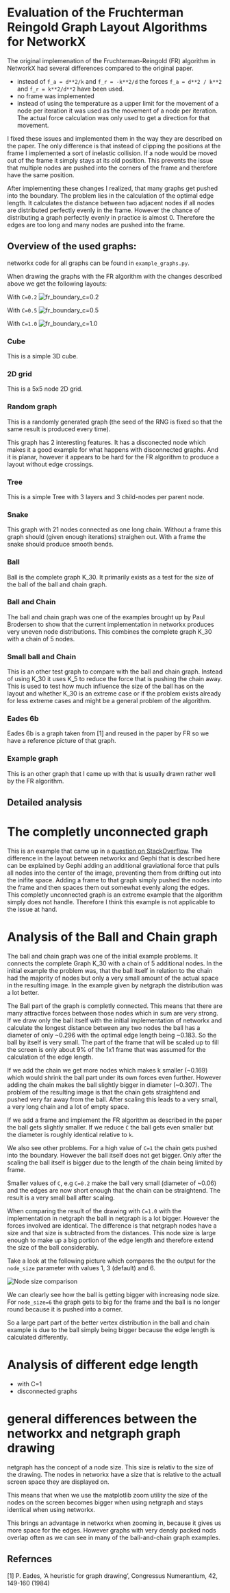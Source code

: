 # Evaluation of the Fruchterman Reingold Graph Layout Algorithms for NetworkX

The original implemenation of the Fruchterman-Reingold (FR) algorithm in
NetworkX had several differences compared to the original paper.

- instead of `f_a = d**2/k` and `f_r = -k**2/d` the forces `f_a = d**2 / k**2`
  and `f_r = k**2/d**2` have been used.
- no frame was implemented
- instead of using the temperature as a upper limit for the movement of a node
  per iteration it was used as the movement of a node per iteration.
  The actual force calculation was only used to get a direction for that movement.

I fixed these issues and implemented them in the way they are described on the
paper.
The only difference is that instead of clipping the positions at the frame I implemented
a sort of inelastic collision.
If a node would be moved out of the frame it simply stays at its old position.
This prevents the issue that multiple nodes are pushed into the corners of the
frame and therefore have the same position.

After implementing these changes I realized, that many graphs get pushed into
the boundary.
The problem lies in the calculation of the optimal edge length.
It calculates the distance between two adjacent nodes if all nodes are distributed
perfectly evenly in the frame.
However the chance of distributing a graph perfectly evenly in practice is almost 0.
Therefore the edges are too long and many nodes are pushed into the frame.

## Overview of the used graphs:

networkx code for all graphs can be found in `example_graphs.py`.

When drawing the graphs with the FR algorithm with the changes described above
we get the following layouts:

With `C=0.2`
![fr_boundary_c=0.2](figs/fr_boundary_c_0.2.png)

With `C=0.5`
![fr_boundary_c=0.5](figs/fr_boundary_c_0.5.png)

With `C=1.0`
![fr_boundary_c=1.0](figs/fr_boundary_c_1.png)

### Cube

This is a simple 3D cube.

### 2D grid

This is a 5x5 node 2D grid.

### Random graph

This is a randomly generated graph (the seed of the RNG is fixed so that the
same result is produced every time).

This graph has 2 interesting features.
It has a disconected node which makes it a good example for what happens
with disconnected graphs.
And it is planar, however it appears to be hard for the FR algorithm
to produce a layout without edge crossings.

### Tree

This is a simple Tree with 3 layers and 3 child-nodes per parent node.

### Snake

This graph with 21 nodes connected as one long chain.
Without a frame this graph should (given enough iterations) straighen out.
With a frame the snake should produce smooth bends.

### Ball

Ball is the complete graph K_30. It primarily exists as a test for the size of
the ball of the ball and chain graph.

### Ball and Chain

The ball and chain graph was one of the examples brought up by Paul Brodersen
to show that the current implementation in networkx produces very uneven node
distributions.
This combines the complete graph K_30 with a chain of 5 nodes.

### Small ball and Chain

This is an other test graph to compare with the ball and chain graph.
Instead of using K_30 it uses K_5 to reduce the force that is pushing the chain
away.
This is used to test how much influence the size of the ball has on the layout
and whether K_30 is an extreme case or if the problem exists already for
less extreme cases and might be a general problem of the algorithm.

### Eades 6b

Eades 6b is a graph taken from [1] and reused in the paper by FR so we have
a reference picture of that graph.

### Example graph

This is an other graph that I came up with that is usually drawn rather well
by the FR algorithm.

## Detailed analysis

# The completly unconnected graph

This is an example that came up in a [question on StackOverflow](https://stackoverflow.com/questions/55812675/how-to-lay-out-nodes-in-a-filled-in-circle-in-networkx).
The difference in the layout between networkx and Gephi that is described
here can be explained by Gephi adding an additional graviational force that
pulls all nodes into the center of the image, preventing them from drifting
out into the inifite space.
Adding a frame to that graph simply pushed the nodes into the frame and then
spaces them out somewhat evenly along the edges.
This completly unconnected graph is an extreme example that the algorithm
simply does not handle.
Therefore I think this example is not applicable to the issue at hand.

# Analysis of the Ball and Chain graph

The ball and chain graph was one of the initial example problems.
It connects the complete Graph K_30 with a chain of 5 additional nodes.
In the initial example the problem was, that the ball itself in relation to the
chain had the majority of nodes but only a very small amount of the actual space
in the resulting image.
In the example given by netgraph the distribution was a lot better.

The Ball part of the graph is completly connected.
This means that there are many attractive forces between those nodes which in
sum are very strong.
If we draw only the ball itself with the initial implementation of networkx
and calculate the longest distance between any two nodes the ball has a
diameter of only ~0.296 with the optimal edge length being ~0.183.
So the ball by itself is very small. The part of the frame that will be scaled
up to fill the screen is only about 9% of the 1x1 frame that was assumed for
the calculation of the edge length.

If we add the chain we get more nodes which makes k smaller (~0.169) which would
shrink the ball part under its own forces even further.
However adding the chain makes the ball slightly bigger in diameter (~0.307).
The problem of the resulting image is that the chain gets straightend and
pushed very far away from the ball.
After scaling this leads to a very small, a very long chain and a lot of empty
space.

If we add a frame and implement the FR algorithm as described in the paper
the ball gets slightly smaller. If we reduce `C` the ball gets even smaller
but the diameter is roughly identical relative to `k`.

We also see other problems.
For a high value of `C=1` the chain gets pushed into the boundary.
However the ball itself does not get bigger.
Only after the scaling the ball itself is bigger due to the length of the chain
being limited by frame.

Smaller values of `C`, e.g `C=0.2` make the ball very small (diameter of ~0.06)
and the edges are now short enough that the chain can be straightend.
The result is a very small ball after scaling.

When comparing the result of the drawing with `C=1.0` with the implementation
in netgraph the ball in netgraph is a lot bigger.
However the forces involved are identical.
The difference is that netgraph nodes have a size and that size
is subtracted from the distances.
This node size is large enough to make up a big portion of the edge length
and therefore extend the size of the ball considerably.

Take a look at the following picture which compares the the output for the
`node_size` parameter with values 1, 3 (default) and 6.

![Node size comparison](figs/netgraph_node_size_comparison.png)

We can clearly see how the ball is getting bigger with increasing
node size. For `node_size=6` the graph gets to big for the frame and the
ball is no longer round because it is pushed into a corner.

So a large part part of the better vertex distribution in the ball and chain
example is due to the ball simply being bigger because the edge length is
calculated differently.

# Analysis of different edge length

  - with C=1
  - disconnected graphs

# general differences between the networkx and netgraph graph drawing

netgraph has the concept of a node size.
This size is relativ to the size of the drawing.
The nodes in networkx have a size that is relative to the actuall screen space
they are displayed on.

This means that when we use the matplotlib zoom utility the size of the nodes
on the screen becomes bigger when using netgraph and stays identical when using
networkx.

This brings an advantage in networkx when zooming in, because it gives us more
space for the edges. However graphs with very densly packed nods overlap often
as we can see in many of the ball-and-chain graph examples.

## Refernces

[1] P. Eades, ‘A heuristic for graph drawing’, Congressus Numerantium, 42, 149-160 (1984)
